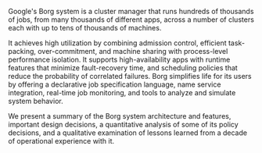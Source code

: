 Google's Borg system is a cluster manager that runs
hundreds of thousands of jobs, from many thousands of
different apps, across a number of clusters each
with up to tens of thousands of machines.

It achieves high utilization by combining admission
control, efficient task-packing, over-commitment,
and machine sharing with process-level performance
isolation. It supports high-availability apps
with runtime features that minimize fault-recovery time,
and scheduling policies that reduce the probability of
correlated failures. Borg simplifies life for its users
by offering a declarative job specification language,
name service integration, real-time job monitoring, and
tools to analyze and simulate system behavior.

We present a summary of the Borg system architecture
and features, important design decisions, a quantitative
analysis of some of its policy decisions, and a qualitative
examination of lessons learned from a decade of operational
experience with it.
